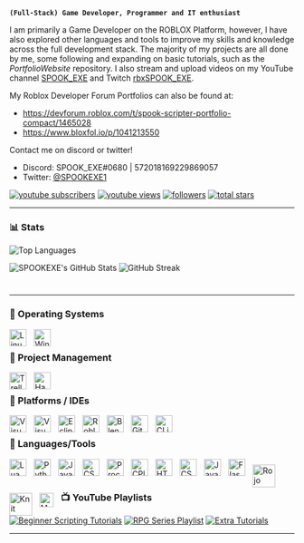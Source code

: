 **`(Full-Stack) Game Developer, Programmer and IT enthusiast`**

I am primarily a Game Developer on the ROBLOX Platform, however, I have also explored other languages and tools to improve my skills and knowledge across the full development stack. The majority of my projects are all done by me, some following and expanding on basic tutorials, such as the *PortfolioWebsite* repository. I also stream and upload videos on my YouTube channel [SPOOK_EXE][youtube] and Twitch [rbxSPOOK_EXE][twitch].

My Roblox Developer Forum Portfolios can also be found at:
- https://devforum.roblox.com/t/spook-scripter-portfolio-compact/1465028
- https://www.bloxfol.io/p/1041213550

Contact me on discord or twitter!
- Discord: SPOOK_EXE#0680 | 572018169229869057
- Twitter: [@SPOOKEXE1](https://twitter.com/SPOOKEXE1)

 <p align="left">
      <a href="https://www.youtube.com/c/spook_exe?sub_confirmation=1">
         <img alt="youtube subscribers" title="YouTube Subscribers" src="https://custom-icon-badges.demolab.com/youtube/channel/subscribers/UCEwgh-qSICxQ0dHpwBOCXIg?color=%23E05D44&label=SUBSCRIBERS&logo=video&logoColor=white&style=for-the-badge&labelColor=CE4630"/></a> 
      <a href="https://www.youtube.com/c/spook_exe">
         <img alt="youtube views" title="YouTube Views" src="https://custom-icon-badges.demolab.com/youtube/channel/views/UCEwgh-qSICxQ0dHpwBOCXIg?color=%23E1AD0E&logo=eye&logoColor=white&style=for-the-badge&labelColor=C79600"/></a> 
      <a href="https://github.com/SPOOKEXE?tab=followers">
         <img alt="followers" title="Github Followers" src="https://custom-icon-badges.demolab.com/github/followers/SPOOKEXE?color=236ad3&labelColor=1155ba&style=for-the-badge&logo=person-add&label=Follow&logoColor=white"/></a>
      <a href="https://github.com/SPOOKEXE?tab=repositories&sort=stargazers">
         <img alt="total stars" title="Stars on GitHub" src="https://custom-icon-badges.demolab.com/github/stars/SPOOKEXE?color=55960c&style=for-the-badge&labelColor=488207&logo=star"/></a>
   </p>

---
### 📊 Stats

<img src="https://github-readme-stats.vercel.app/api/top-langs/?username=spookexe&langs_count=10&title_color=FC0000&text_color=ffffff&icon_color=FC0000&bg_color=151718&hide_border=true&locale=en&custom_title=Top%20%Languages" alt="Top Languages" />

![SPOOKEXE's GitHub Stats](https://github-readme-stats.vercel.app/api?username=spookexe&show_icons=true&theme=gruvbox)
![GitHub Streak](https://streak-stats.demolab.com?user=SPOOKEXE&theme=gruvbox&border_radius=4.5)

#

[youtube]: https://www.youtube.com/channel/UCEwgh-qSICxQ0dHpwBOCXIg
[twitch]: https://www.twitch.tv/rbxspook_exe

---
### 🧰 Operating Systems
   <img align="left" alt="Linux [Ubuntu]" width="30px" style="padding-right:10px;" src="https://cdn.jsdelivr.net/gh/devicons/devicon/icons/ubuntu/ubuntu-plain.svg" />
   <img align="left" alt="Windows" width="30px" style="padding-right:10px;" src="https://cdn.jsdelivr.net/gh/devicons/devicon/icons/windows8/windows8-original.svg" />
<br />

### 🧰 Project Management
<p align="left">
   <img align="left" alt="Trello" width="30px" style="padding-right:10px;" src="https://cdn.jsdelivr.net/gh/devicons/devicon/icons/trello/trello-plain.svg" />
   <img align="left" alt="Hack-N-Plan" width="30px" style="padding-right:10px;" src="https://hacknplan.com/wp-content/uploads/2016/05/icon_web.png" />
</p>
<br />

### 🧰 Platforms / IDEs

<p align="left">
   <img align="left" alt="Visual Studio Code" width="30px" style="padding-right:10px;" src="https://cdn.jsdelivr.net/gh/devicons/devicon/icons/vscode/vscode-original.svg"/> 
   <img align="left" alt="Visual Studio" width="30px" style="padding-right:10px;" src="https://cdn.jsdelivr.net/gh/devicons/devicon/icons/visualstudio/visualstudio-plain.svg"/>
   <img align="left" alt="Eclipse" width="30px" style="padding-right:10px;" src="https://icons.iconarchive.com/icons/papirus-team/papirus-apps/512/eclipse-icon.png"/>
   <img align="left" alt="Roblox Studio" width="30px" style="padding-right:10px;" src="https://devforum-uploads.s3.dualstack.us-east-2.amazonaws.com/uploads/optimized/4X/6/2/f/62f64963b3b8eda573996bdfb646729e818ef77b_2_500x500.png" />
   <img align="left" alt="Blender" width="30px" style="padding-right:10px;" src="https://cdn.jsdelivr.net/gh/devicons/devicon/icons/blender/blender-original.svg" />
   <img align="left" alt="GitHub" width="30px" style="padding-right:10px;" src="https://cdn.jsdelivr.net/gh/devicons/devicon/icons/github/github-original.svg" />
   <img align="left" alt="CLion" width="30px" style="padding-right:10px;" src="https://insmac.org/uploads/posts/2017-08/1503166470_clion.png" />
</p>

<br />

### 🧰 Languages/Tools

<p align="left" style="padding-top:0px;">
   <img align="left" alt="Lua" width="30px" style="padding-right:10px;" src="https://cdn.jsdelivr.net/gh/devicons/devicon/icons/lua/lua-plain-wordmark.svg" />
   <img align="left" alt="Python" width="30px" style="padding-right:10px;" src="https://cdn.jsdelivr.net/gh/devicons/devicon/icons/python/python-plain.svg" />
   <img align="left" alt="Java" width="30px" style="padding-right:10px;" src="https://cdn.jsdelivr.net/gh/devicons/devicon/icons/java/java-original.svg"/>
   <img align="left" alt="CSharp" width="30px" style="padding-right:10px;" src="https://cdn.jsdelivr.net/gh/devicons/devicon/icons/csharp/csharp-original.svg"/>
   <img align="left" alt="Processing" width="30px" style="padding-right:10px;" src="https://cdn.jsdelivr.net/gh/devicons/devicon/icons/processing/processing-plain-wordmark.svg" />
   <img align="left" alt="CPlusPlus" width="30px" style="padding-right:10px;" src="https://img.icons8.com/color/344/c-plus-plus-logo.png" />
   <img align="left" alt="HTML5" width="30px" style="padding-right:10px;" src="https://cdn.jsdelivr.net/gh/devicons/devicon/icons/html5/html5-plain.svg" />
   <img align="left" alt="CSS" width="30px" style="padding-right:10px;" src="https://cdn.jsdelivr.net/gh/devicons/devicon/icons/css3/css3-plain.svg" />
   <img align="left" alt="JavaScript" width="30px" style="padding-right:10px;" src="https://cdn.jsdelivr.net/gh/devicons/devicon/icons/javascript/javascript-plain.svg" />
   <img align="left" alt="Flask" width="30px" style="padding-right:10px;" src="https://cdn.jsdelivr.net/gh/devicons/devicon/icons/flask/flask-original.svg" />
   <img align="left" alt="Rojo" width="40px" style="padding-right:10px;padding-top:10px;" src="https://rojo.space/assets/images/logo-151511d418967797798e02dc0ca74aaf.png" />
   <img align="left" alt="Knit" width="40px" style="padding-right:10px;padding-top:10px;" src="https://github.com/Sleitnick/Knit/blob/main/logo/thumbnail.png?raw=true" />
   <img align="left" alt="MongoDB" width="25px" style="padding-right:10px;padding-top:10px;" src="https://cdn.jsdelivr.net/gh/devicons/devicon/icons/mongodb/mongodb-original.svg" />
</p>
<br />

<br />

### 📺 YouTube Playlists

<!-- BEGIN YOUTUBE-CARDS -->
[![Beginner Scripting Tutorials](https://ytcards.demolab.com/?id=Qww-GaPuWLQ&title=Beginner+Scripting+Tutorials&background_color=%230d1117&title_color=%23ffffff&stats_color=%23dedede&width=250&duration=655 "Beginner Scripting Tutorials Playlist")](https://www.youtube.com/playlist?list=PLbgTkBDB9V7S-GJ1_KJHWaCYeGu73e2G8)
[![RPG Series Playlist](https://ytcards.demolab.com/?id=Fr1enkyLGmg&title=RPG+Series+Playlist&background_color=%230d1117&title_color=%23ffffff&stats_color=%23dedede&width=250&duration=655 "RPG Series Playlist")](https://www.youtube.com/playlist?list=PLbgTkBDB9V7S-GJ1_KJHWaCYeGu73e2G8)
[![Extra Tutorials](https://ytcards.demolab.com/?id=HOmaLRf_jws&title=Extra+Tutorials&background_color=%230d1117&title_color=%23ffffff&stats_color=%23dedede&width=250&duration=655 "Extra Tutorials Playlist")](https://www.youtube.com/playlist?list=PLbgTkBDB9V7TM7p4jXYvJrVghTcjA5Ax3)
<!-- END YOUTUBE-CARDS -->

---
